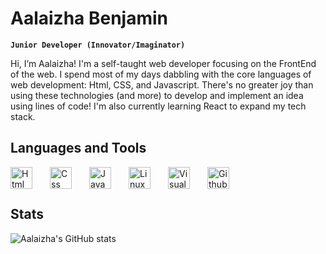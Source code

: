# Aalaizha Benjamin

**`Junior Developer (Innovator/Imaginator)`**

Hi, I’m Aalaizha! I'm a self-taught web developer focusing on the FrontEnd of the web. I spend most of my days dabbling with the core languages of web development: Html, CSS, and Javascript. There's no greater joy than using these technologies (and more) to develop and implement an idea using lines of code! I'm also currently learning React to expand my tech stack.

## Languages and Tools

<img align="left" alt="Html" width="35px" src="https://cdn.jsdelivr.net/gh/devicons/devicon/icons/html5/html5-original.svg" style="padding-right:25px;"/>

<img align="left" alt="Css" width="35px" src="https://cdn.jsdelivr.net/gh/devicons/devicon/icons/css3/css3-original.svg" style="padding-right:25px;"/>

<img align="left" alt="JavaScript" width="35px" src="https://cdn.jsdelivr.net/gh/devicons/devicon/icons/javascript/javascript-original.svg" style="padding-right:25px;"/>

<img align="left" alt="Linux" width="35px" src="https://cdn.jsdelivr.net/gh/devicons/devicon/icons/linux/linux-original.svg" style="padding-right:25px;"/>

<img align="left" alt="Visual Studio Code" width="35px" src="https://cdn.jsdelivr.net/gh/devicons/devicon/icons/visualstudio/visualstudio-plain.svg" style="padding-right:25px;"/>

<img align="left" alt="Github" width="35px" src="https://cdn.jsdelivr.net/gh/devicons/devicon/icons/github/github-original.svg" style="padding-right:25px;"/>

<br>
<br>

## Stats

![Aalaizha's GitHub stats](https://github-readme-stats.vercel.app/api?username=LaiDev&show_icons=true&theme=radical)

<!---
LaiDev/LaiDev is a ✨ special ✨ repository because its `README.md` (this file) appears on your GitHub profile.
You can click the Preview link to take a look at your changes.
--->
